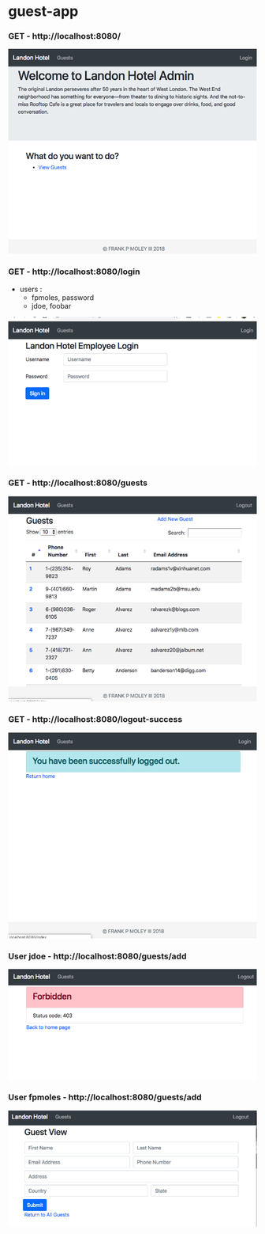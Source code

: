 # guest-app

### GET - http://localhost:8080/

![](image.png)


### GET - http://localhost:8080/login
 - users :
    * fpmoles, password
    * jdoe, foobar
 
![](image2.png)



### GET - http://localhost:8080/guests

![](image3.png)




### GET - http://localhost:8080/logout-success

![](image4.png)


### User jdoe - http://localhost:8080/guests/add

![](image5.png)


### User fpmoles - http://localhost:8080/guests/add

![](image6.png)





